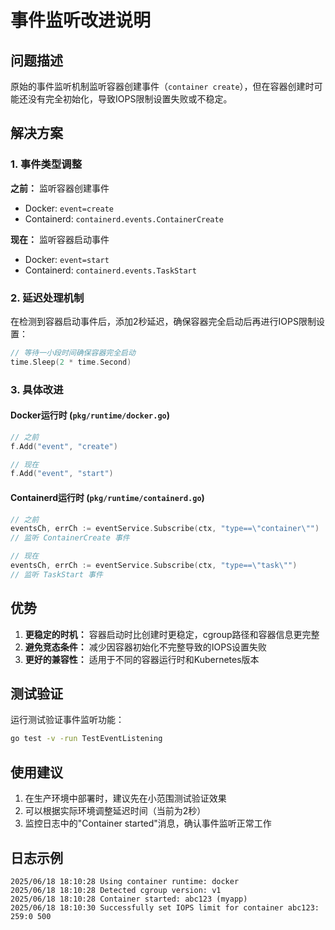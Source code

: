 # 事件监听改进说明

## 问题描述

原始的事件监听机制监听容器创建事件（`container create`），但在容器创建时可能还没有完全初始化，导致IOPS限制设置失败或不稳定。

## 解决方案

### 1. 事件类型调整

**之前：** 监听容器创建事件
- Docker: `event=create`
- Containerd: `containerd.events.ContainerCreate`

**现在：** 监听容器启动事件
- Docker: `event=start`
- Containerd: `containerd.events.TaskStart`

### 2. 延迟处理机制

在检测到容器启动事件后，添加2秒延迟，确保容器完全启动后再进行IOPS限制设置：

```go
// 等待一小段时间确保容器完全启动
time.Sleep(2 * time.Second)
```

### 3. 具体改进

#### Docker运行时 (`pkg/runtime/docker.go`)

```go
// 之前
f.Add("event", "create")

// 现在
f.Add("event", "start")
```

#### Containerd运行时 (`pkg/runtime/containerd.go`)

```go
// 之前
eventsCh, errCh := eventService.Subscribe(ctx, "type==\"container\"")
// 监听 ContainerCreate 事件

// 现在
eventsCh, errCh := eventService.Subscribe(ctx, "type==\"task\"")
// 监听 TaskStart 事件
```

## 优势

1. **更稳定的时机：** 容器启动时比创建时更稳定，cgroup路径和容器信息更完整
2. **避免竞态条件：** 减少因容器初始化不完整导致的IOPS设置失败
3. **更好的兼容性：** 适用于不同的容器运行时和Kubernetes版本

## 测试验证

运行测试验证事件监听功能：

```bash
go test -v -run TestEventListening
```

## 使用建议

1. 在生产环境中部署时，建议先在小范围测试验证效果
2. 可以根据实际环境调整延迟时间（当前为2秒）
3. 监控日志中的"Container started"消息，确认事件监听正常工作

## 日志示例

```
2025/06/18 18:10:28 Using container runtime: docker
2025/06/18 18:10:28 Detected cgroup version: v1
2025/06/18 18:10:28 Container started: abc123 (myapp)
2025/06/18 18:10:30 Successfully set IOPS limit for container abc123: 259:0 500
``` 